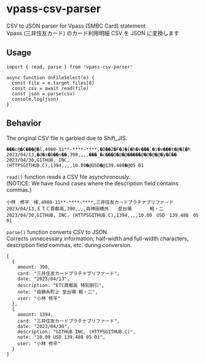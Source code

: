 # vpass-csv-parser

CSV to JSON parser for Vpass (SMBC Card) statement  
Vpass (三井住友カード) のカード利用明細 CSV を JSON に変換します

## Usage

```
import { read, parse } from 'vpass-csv-parser'

async function onFileSelect(e) {
  const file = e.target.files[0]
  const csv = await read(file)
  const json = parse(csv)
  console.log(json)
}
```

## Behavior

The original CSV file is garbled due to Shift_JIS.

```
���с@�C���@�l,4980-11**-****-****,�O��Z�F�J�[�h�v���`�i�v���t�@�[�h
2023/04/13,�d�s�b��s��,390,,,,���_�c���O�@�@�����@�@�@�@�y�E��
2023/04/30,GITHUB, INC. (HTTPSGITHUB.C),1394,,,,10.00�@USD�@139.488�@05 01
```

`read()` function reads a CSV file asynchronously.  
(NOTICE: We have found cases where the description field contains commas.)

```
小林　修平　様,4980-11**-****-****,三井住友カードプラチナプリファード
2023/04/13,ＥＴＣ首都高,390,,,,自神田橋外　　至台場　　　　軽・二
2023/04/30,GITHUB, INC. (HTTPSGITHUB.C),1394,,,,10.00　USD　139.488　05 01
```

`parse()` function converts CSV to JSON.  
Corrects unnecessary information, half-width and full-width characters, description field commas, etc. during conversion.

```
[
  {
    amount: 390,
    card: "三井住友カードプラチナプリファード",
    date: "2023/04/13",
    description: "ETC首都高 特別割引",
    note: "自錦糸町上 至台場 軽・二",
    user: "小林 修平"
  },
  {
    amount: 1394,
    card: "三井住友カードプラチナプリファード",
    date: "2023/04/30",
    description: "GITHUB INC. (HTTPSGITHUB.C)",
    note: "10.00 USD 139.488 05 01",
    user: "小林 修平"
  }
]
```
